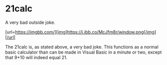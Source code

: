# 21calc
A very bad outside joke.

[url=https://imgbb.com/][img]https://i.ibb.co/McJfm8r/window.png[/img][/url]

The 21calc is, as stated above, a very bad joke. This functions as a normal basic calculator than can be made in Visual Basic in a minute or two, except that 9+10 will indeed equal 21.
